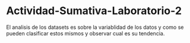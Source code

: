 # Actividad-Sumativa-Laboratorio-2
El analisis de los datasets es sobre la variablidad de los datos y como se pueden clasificar estos mismos y observar cual es su tendencia.
